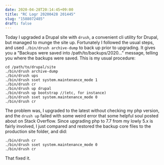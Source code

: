 ```yaml
---
date: 2020-04-28T20:14:45+09:00
title: "RC Logr 20200428 201445"
slug: "1588072485"
draft: false
---
```


Today I upgraded a Drupal site with `drush`, a convenient cli utility for Drupal, but managed to munge the site up. Fortunately I followed the usual steps, and used `./bin/drush archive-dump` to back up prior to upgrading. It gives you a "Backups were saved into /path/to/backups/2020..." message, telling you where the backups were saved. This is my usual procedure: 

```
cd /path/to/drupal/site
./bin/drush archive-dump
./bin/drush ups
./bin/drush sset system.maintenance_mode 1
./bin/drush cr
./bin/drush up drupal
./bin/drush up bootstrap //(etc, for instance)
./bin/drush sset system.maintenance_mode 0
./bin/drush cr
```

The problem was, I upgraded to the latest without checking my php version, and the `drush up` failed with some weird error that some helpful soul posted about on Stack Overflow. Since upgrading php to 7.7 from my lowly 5.x is fairly involved, I just compared and restored the backup core files to the production site folder, and did: 

```
./bin/drush cr
./bin/drush sset system.maintenance_mode 0
./bin/drush cr
```

That fixed it. 
